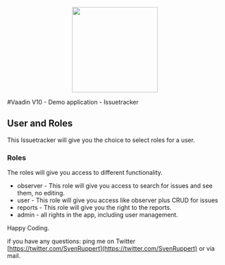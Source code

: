 <center>
<a href="https://vaadin.com">
 <img src="https://vaadin.com/images/hero-reindeer.svg" width="200" height="200" /></a>
</center>

#Vaadin V10 - Demo application - Issuetracker

## User and Roles
This Issuetracker will give you the choice to 
select roles for a user.

### Roles 
The roles will give you access to different functionality.

* observer - This role will give you access to search for issues and see them, no editing.
* user - This role will give you access like observer plus CRUD for issues
* reports - This role will give you the right to the reports. 
* admin - all rights in the app, including user management.





Happy Coding.

if you have any questions: ping me on Twitter [https://twitter.com/SvenRuppert](https://twitter.com/SvenRuppert)
or via mail.

